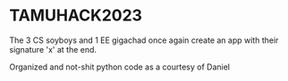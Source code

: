 # TAMUHACK2023

The 3 CS soyboys and 1 EE gigachad once again create an app with their signature 'x' at the end.

Organized and not-shit python code as a courtesy of Daniel
